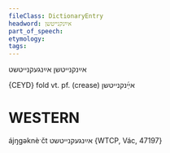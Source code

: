 ```yaml
---
fileClass: DictionaryEntry
headword: אײַנקנייטשן
part_of_speech: 
etymology: 
tags: 
---
```

אײַנקנייטשן
אײַנגעקנייטשט

{CEYD}
fold vt. pf. (crease) אײַ֜נקנייטשן

WESTERN
========

ájŋgəknèˑčt אײַנגעקנייטשט {WTCP, Vác, 47197}
